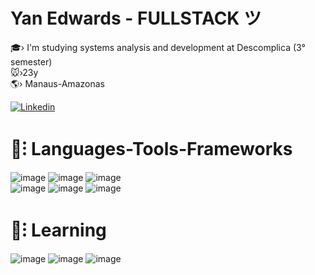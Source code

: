 <h1 > Yan Edwards - FULLSTACK  ツ </h1>

🎓› I'm studying systems analysis and development at Descomplica (3° semester) <br>
🐭›23y <br>
🌎› Manaus-Amazonas<br>

[![Linkedin](https://img.shields.io/badge/LinkedIn-4A1A73?style=for-the-badge&logo=linkedin&logoColor=white)](https://www.linkedin.com/in/yan-edwards-03924a23b/) 

<h1 >🧰⁝ Languages-Tools-Frameworks<br></h1>

![image](https://img.shields.io/badge/Node%20js-6824a1?style=for-the-badge&logo=nodedotjs&logoColor=white)
![image](https://img.shields.io/badge/Express%20js-4A1A73?style=for-the-badge&logo=express&logoColor=white)
![image](https://img.shields.io/badge/fastify-6824a1?style=for-the-badge&logo=fastify&logoColor=white) <br>
![image](https://img.shields.io/badge/TypeScript-4A1A73?style=for-the-badge&logo=typescript&logoColor=white)
![image](https://img.shields.io/badge/Prisma-6824a1?style=for-the-badge&logo=Prisma&logoColor=white)
![image](https://img.shields.io/badge/PostgreSQL-4A1A73?style=for-the-badge&logo=postgresql&logoColor=white)
<h1 >📗⁝ Learning<br></h1>

![image](https://img.shields.io/badge/nestjs-6824a1?style=for-the-badge&logo=nestjs&logoColor=white)
![image](https://img.shields.io/badge/Vite-4A1A73?style=for-the-badge&logo=vite&logoColor=FFD62E)
![image](https://img.shields.io/badge/React-6824a1?style=for-the-badge&logo=react&logoColor=61DAFB)
<br>


